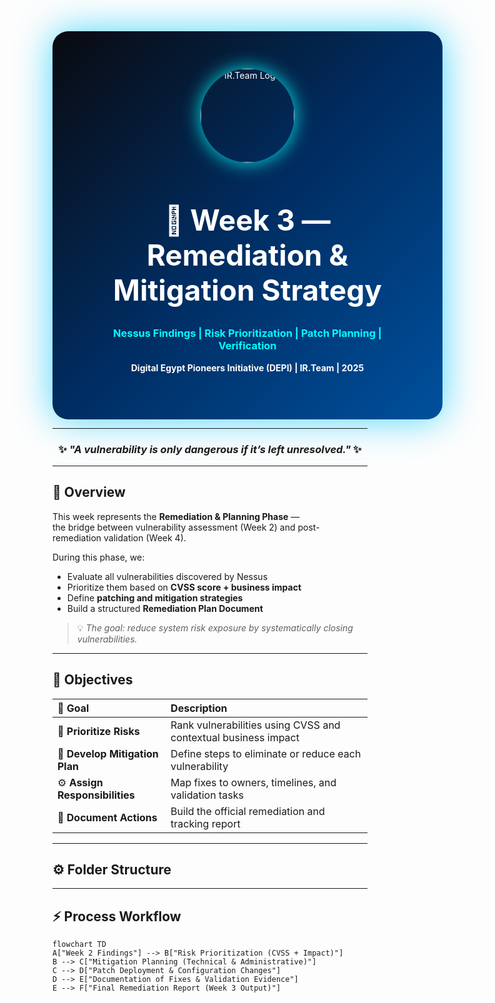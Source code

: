 
<!-- =================== WEEK 3 | REMEDIATION & MITIGATION PLAN =================== -->
<div align="center" style="width:100%; padding:60px; border-radius:25px; background:linear-gradient(135deg,#0a0a0f,#002d62,#00509d); color:white; box-shadow:0 0 60px rgba(0,200,255,0.7);">

  <img src="https://i.postimg.cc/mk3syMbn/cropped-circle-image-1-optimized-1000.png" width="150" style="border-radius:50%; box-shadow:0 0 30px rgba(0,255,255,0.9);" alt="IR.Team Logo"/>

  <h1 style="font-size:46px;">🧩 Week 3 — Remediation & Mitigation Strategy</h1>
  <h3 style="color:#00FFFF;">Nessus Findings | Risk Prioritization | Patch Planning | Verification</h3>
  <p><b>Digital Egypt Pioneers Initiative (DEPI) | IR.Team | 2025</b></p>
</div>

---

<div align="center">
  <h3>✨ <i>"A vulnerability is only dangerous if it’s left unresolved."</i> ✨</h3>
</div>

---

## 🧭 Overview

This week represents the **Remediation & Planning Phase** —  
the bridge between vulnerability assessment (Week 2) and post-remediation validation (Week 4).

During this phase, we:
- Evaluate all vulnerabilities discovered by Nessus  
- Prioritize them based on **CVSS score + business impact**  
- Define **patching and mitigation strategies**  
- Build a structured **Remediation Plan Document**

> 💡 *The goal: reduce system risk exposure by systematically closing vulnerabilities.*

---

## 🎯 Objectives

| 🎯 Goal | Description |
|:---------|:-------------|
| 🧠 **Prioritize Risks** | Rank vulnerabilities using CVSS and contextual business impact |
| 🧩 **Develop Mitigation Plan** | Define steps to eliminate or reduce each vulnerability |
| ⚙️ **Assign Responsibilities** | Map fixes to owners, timelines, and validation tasks |
| 🧾 **Document Actions** | Build the official remediation and tracking report |

---

## ⚙️ Folder Structure


---

## ⚡ Process Workflow

```mermaid
flowchart TD
A["Week 2 Findings"] --> B["Risk Prioritization (CVSS + Impact)"]
B --> C["Mitigation Planning (Technical & Administrative)"]
C --> D["Patch Deployment & Configuration Changes"]
D --> E["Documentation of Fixes & Validation Evidence"]
E --> F["Final Remediation Report (Week 3 Output)"]
